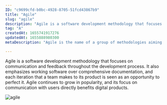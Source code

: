 ```yaml
---
ID: "c9699cfd-b0bc-4928-8705-51fcd43867b9"
title: "Agile"
slug: "agile"
description: "Agile is a software development methodology that focuses on communication and feedback throughout the development process. It also emphasizes working software over comprehensive documentation, and each iteration that a team makes to its product is seen as an opportunity to perfect it. Agile continues to grow in popularity, and its focus on communication with users directly benefits digital products. "
tag: "A"
createdAt: 1655741917276
updatedAt: 1655888980300
metaDescription: "Agile is the name of a group of methodologies aiming to make development processes more productive. "

---
```

Agile is a software development methodology that focuses on communication and feedback throughout the development process. It also emphasizes working software over comprehensive documentation, and each iteration that a team makes to its product is seen as an opportunity to perfect it. Agile continues to grow in popularity, and its focus on communication with users directly benefits digital products. 


![agile](https://media4.giphy.com/media/NcvNUDRuzjbzgJMxrW/giphy.gif)

